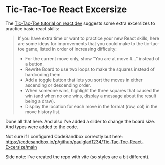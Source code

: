 # Tic-Tac-Toe React Excersize

The [Tic-Tac-Toe tutorial on react.dev](https://react.dev/learn/tutorial-tic-tac-toe) suggests some extra excersizes to practice basic react skills:
> If you have extra time or want to practice your new React skills, here are some ideas for improvements that you could make to the tic-tac-toe game, listed in order of increasing difficulty:
> - For the current move only, show “You are at move #…” instead of a button.
> - Rewrite Board to use two loops to make the squares instead of hardcoding them.
> - Add a toggle button that lets you sort the moves in either ascending or descending order.
> - When someone wins, highlight the three squares that caused the win (and when no one wins, display a message about the result being a draw).
> - Display the location for each move in the format (row, col) in the move history list.

Done all that here. And also I've added a slider to change the board size. And types were added to the code.

Not sure if I configured CodeSandbox correctly but here: https://codesandbox.io/p/github/paulglad1234/Tic-Tac-Toe-React-Excersize/main

Side note: I've created the repo with vite (so styles are a bit different).
